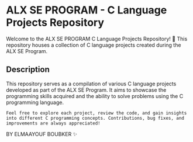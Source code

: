 # ALX SE PROGRAM - C Language Projects Repository

Welcome to the ALX SE PROGRAM C Language Projects Repository! 🎉 This repository houses a collection of C language projects created during the ALX SE Program.

## Description

This repository serves as a compilation of various C language projects developed as part of the ALX SE Program. It aims to showcase the programming skills acquired and the ability to solve problems using the C programming language.

	Feel free to explore each project, review the code, and gain insights into different C programming concepts. Contributions, bug fixes, and improvements are always appreciated!

BY ELMAAYOUF BOUBKER ✨
